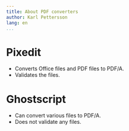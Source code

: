 ```yaml
---
title: About PDF converters
author: Karl Pettersson
lang: en
...
```


# Pixedit

* Converts Office files and PDF files to PDF/A.
* Validates the files.

# Ghostscript

* Can convert various files to PDF/A.
* Does not validate any files.